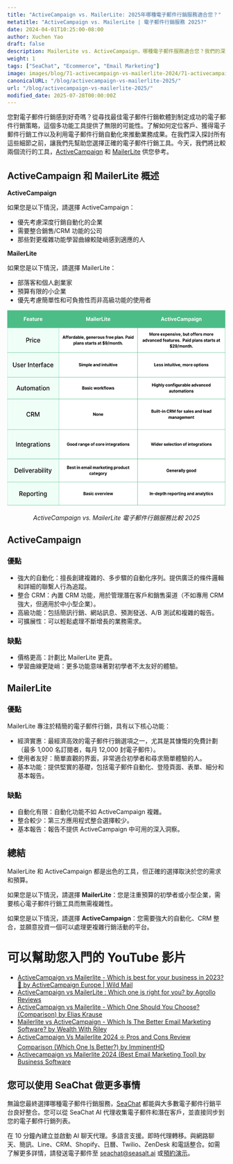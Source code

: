```yaml
---
title: "ActiveCampaign vs. MailerLite: 2025年哪種電子郵件行銷服務適合您？"
metatitle: "ActiveCampaign vs. MailerLite | 電子郵件行銷服務 2025?"
date: 2024-04-01T10:25:00-08:00
author: Xuchen Yao
draft: false
description: MailerLite vs. ActiveCampaign，哪種電子郵件服務適合您？我們的深入比較分析了功能、定價等。
weight: 1
tags: ["SeaChat", "Ecommerce", "Email Marketing"]
image: images/blog/71-activecampaign-vs-mailerlite-2024/71-activecampaign-vs-mailerlite-2024.jpg
canonicalURL: "/blog/activecampaign-vs-mailerlite-2025/"
url: "/blog/activecampaign-vs-mailerlite-2025/"
modified_date: 2025-07-28T00:00:00Z
---
```


您對電子郵件行銷感到好奇嗎？從尋找最佳電子郵件行銷軟體到制定成功的電子郵件行銷策略，這個多功能工具提供了無限的可能性。了解如何定位客戶、獲得電子郵件行銷工作以及利用電子郵件行銷自動化來推動業務成果。在我們深入探討所有這些細節之前，讓我們先幫助您選擇正確的電子郵件行銷工具。今天，我們將比較兩個流行的工具，[ActiveCampaign](https://www.activecampaign.com/) 和 [MailerLite](https://www.mailerlite.com/) 供您參考。


## ActiveCampaign 和 MailerLite 概述

**ActiveCampaign**

如果您是以下情況，請選擇 ActiveCampaign：

- 優先考慮深度行銷自動化的企業
- 需要整合銷售/CRM 功能的公司
- 那些對更複雜功能學習曲線較陡峭感到適應的人


**MailerLite**

如果您是以下情況，請選擇 MailerLite：

- 部落客和個人創業家
- 預算有限的小企業
- 優先考慮簡單性和可負擔性而非高級功能的使用者

<center>
<img height="450px" src="/images/blog/71-activecampaign-vs-mailerlite-2024/activecampaign-and-mailerlite-email-marketing-service-comparison-2024.png" alt="ActiveCampaign vs. MailerLite 電子郵件行銷服務比較 2025"/>

*ActiveCampaign vs. MailerLite 電子郵件行銷服務比較 2025*
</center>

## ActiveCampaign

### 優點

- 強大的自動化：擅長創建複雜的、多步驟的自動化序列。提供廣泛的條件邏輯和詳細的聯繫人行為追蹤。
- 整合 CRM：內置 CRM 功能，用於管理潛在客戶和銷售渠道（不如專用 CRM 強大，但適用於中小型企業）。
- 高級功能：包括簡訊行銷、網站訊息、預測發送、A/B 測試和複雜的報告。
- 可擴展性：可以輕鬆處理不斷增長的業務需求。

### 缺點

- 價格更高：計劃比 MailerLite 更貴。
- 學習曲線更陡峭：更多功能意味著對初學者不太友好的體驗。

## MailerLite

### 優點

MailerLite 專注於精簡的電子郵件行銷，具有以下核心功能：
- 經濟實惠：最經濟高效的電子郵件行銷選項之一，尤其是其慷慨的免費計劃（最多 1,000 名訂閱者，每月 12,000 封電子郵件）。
- 使用者友好：簡單直觀的界面，非常適合初學者和尋求簡單體驗的人。
- 基本功能：提供堅實的基礎，包括電子郵件自動化、登陸頁面、表單、細分和基本報告。

### 缺點

- 自動化有限：自動化功能不如 ActiveCampaign 複雜。
- 整合較少：第三方應用程式整合選擇較少。
- 基本報告：報告不提供 ActiveCampaign 中可用的深入洞察。


## 總結

MailerLite 和 ActiveCampaign 都是出色的工具，但正確的選擇取決於您的需求和預算。

如果您是以下情況，請選擇 **MailerLite**：您是注重預算的初學者或小型企業，需要核心電子郵件行銷工具而無需複雜性。

如果您是以下情況，請選擇 **ActiveCampaign**：您需要強大的自動化、CRM 整合，並願意投資一個可以處理更複雜行銷活動的平台。

# 可以幫助您入門的 YouTube 影片

- [ActiveCampaign vs Mailerlite - Which is best for your business in 2023? 🧐 by ActiveCampaign Europe | Wild Mail](https://www.youtube.com/watch?v=qqMo1SWziKU)
- [ActiveCampaign vs MailerLite : Which one is right for you? by Agrollo Reviews](https://www.youtube.com/watch?v=S1nDBfY8WZM)
- [ActiveCampaign vs Mailerlite - Which One Should You Choose? (Comparison) by Elias Krause](https://www.youtube.com/watch?v=u8aa80NZVUk)
- [Mailerlite vs ActiveCampaign - Which Is The Better Email Marketing Software? by Wealth With Riley](https://www.youtube.com/watch?v=ag2gEqgoiiI)
- [ActiveCampaign Vs Mailerlite 2024 ❇️ Pros and Cons Review Comparison (Which One Is Better?) by ImminentHD](https://www.youtube.com/watch?v=pV8FF6O5Qow)
- [Activecampaign vs Mailerlite 2024 (Best Email Marketing Tool) by Business Software](https://www.youtube.com/watch?v=QDaEeuyyUtw)


## 您可以使用 SeaChat 做更多事情

無論您最終選擇哪種電子郵件行銷服務，[SeaChat](https://chat.seasalt.ai/?utm_source=blog) 都能與大多數電子郵件行銷平台良好整合。您可以從 SeaChat AI 代理收集電子郵件和潛在客戶，並直接同步到您的電子郵件行銷列表。

在 10 分鐘內建立並啟動 AI 聊天代理。多語言支援。即時代理轉移。與網路聊天、簡訊、Line、CRM、Shopify、日曆、Twilio、ZenDesk 和電話整合。如需了解更多詳情，請發送電子郵件至 [seachat@seasalt.ai](mailto:seameet@seasalt.ai) 或[預約演示](https://meetings.hubspot.com/seasalt-ai/seasalt-meeting)。 

